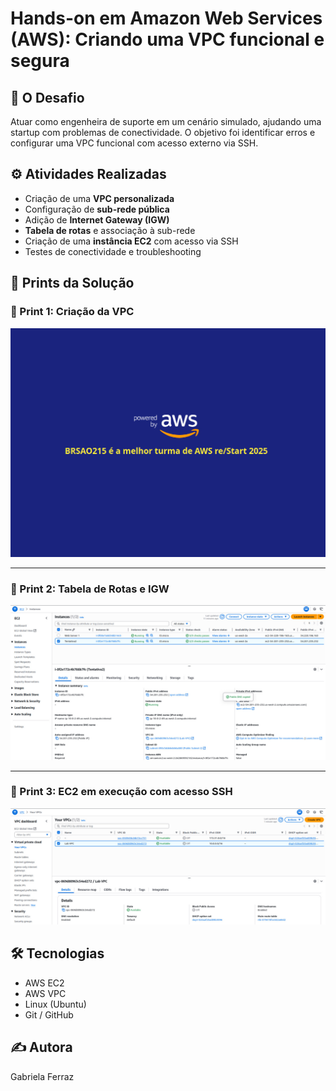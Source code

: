 # Hands-on em Amazon Web Services (AWS): Criando uma VPC funcional e segura

## 🚀 O Desafio
Atuar como engenheira de suporte em um cenário simulado, ajudando uma startup com problemas de conectividade. O objetivo foi identificar erros e configurar uma VPC funcional com acesso externo via SSH.

## ⚙️ Atividades Realizadas
- Criação de uma **VPC personalizada**
- Configuração de **sub-rede pública**
- Adição de **Internet Gateway (IGW)**
- **Tabela de rotas** e associação à sub-rede
- Criação de uma **instância EC2** com acesso via SSH
- Testes de conectividade e troubleshooting


## 🧪 Prints da Solução

### 🔸 Print 1: Criação da VPC
![Criação da VPC](imagens/aa1.jpeg)

---

### 🔸 Print 2: Tabela de Rotas e IGW
![Tabela de Rotas](imagens/aa2.jpeg)

---

### 🔸 Print 3: EC2 em execução com acesso SSH
![Instância EC2](imagens/aa3.jpeg)


## 🛠️ Tecnologias
- AWS EC2
- AWS VPC
- Linux (Ubuntu)
- Git / GitHub

## ✍️ Autora
Gabriela Ferraz
